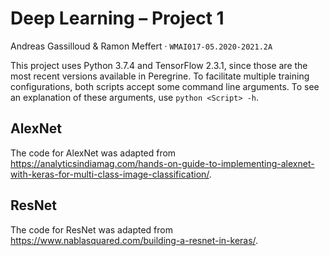 # Deep Learning – Project 1

Andreas Gassilloud & Ramon Meffert · `WMAI017-05.2020-2021.2A`

This project uses Python 3.7.4 and TensorFlow 2.3.1, since those are the most recent versions available in Peregrine. To facilitate multiple training configurations, both scripts accept some command line arguments. To see an explanation of these arguments, use `python <Script> -h`.

## AlexNet

The code for AlexNet was adapted from <https://analyticsindiamag.com/hands-on-guide-to-implementing-alexnet-with-keras-for-multi-class-image-classification/>.

## ResNet

The code for ResNet was adapted from <https://www.nablasquared.com/building-a-resnet-in-keras/>.
